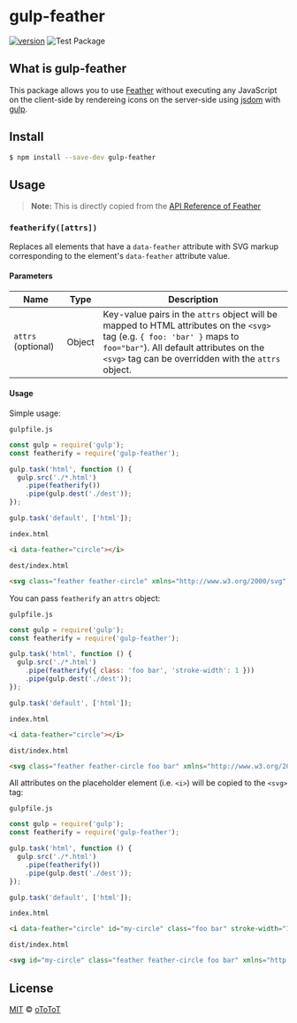 # gulp-feather

[![version](https://img.shields.io/npm/v/gulp-feather?color=brightgreen&label=version)](https://www.npmjs.com/package/gulp-feather)
![Test Package](https://github.com/oToToT/gulp-feather/workflows/CI/badge.svg)

## What is gulp-feather

This package allows you to use [Feather](https://github.com/feathericons/feather) without executing any JavaScript on the client-side by rendereing icons on the server-side using [jsdom](https://github.com/jsdom/jsdom) with [gulp](https://gulpjs.com/).

## Install

```bash
$ npm install --save-dev gulp-feather
```

## Usage

> **Note:** This is directly copied from the [API Reference of Feather](https://github.com/feathericons/feather/blob/b15b4a7535d83172d7dee408b4cf099b0550bdcb/README.md)

### `featherify([attrs])`

Replaces all elements that have a `data-feather` attribute with SVG markup corresponding to the element's `data-feather` attribute value.

#### Parameters

| Name       | Type   | Description |
| ---------- | ------ | ----------- |
| `attrs` (optional)  | Object | Key-value pairs in the `attrs` object will be mapped to HTML attributes on the `<svg>` tag (e.g. `{ foo: 'bar' }` maps to `foo="bar"`). All default attributes on the `<svg>` tag can be overridden with the `attrs` object. |

#### Usage

Simple usage:

`gulpfile.js`

```javascript
const gulp = require('gulp');
const featherify = require('gulp-feather');

gulp.task('html', function () {
  gulp.src('./*.html')
    .pipe(featherify())
    .pipe(gulp.dest('./dest'));
});

gulp.task('default', ['html']);
```

`index.html`

```html
<i data-feather="circle"></i>
```

`dest/index.html`

```html
<svg class="feather feather-circle" xmlns="http://www.w3.org/2000/svg" width="24" height="24" viewBox="0 0 24 24" fill="none" stroke="currentColor" stroke-width="2" stroke-linecap="round" stroke-linejoin="round"><circle cx="12" cy="12" r="10"></circle></svg>
```

You can pass `featherify` an `attrs` object:

`gulpfile.js`

```javascript
const gulp = require('gulp');
const featherify = require('gulp-feather');

gulp.task('html', function () {
  gulp.src('./*.html')
    .pipe(featherify({ class: 'foo bar', 'stroke-width': 1 }))
    .pipe(gulp.dest('./dest'));
});

gulp.task('default', ['html']);
```

`index.html`

```html
<i data-feather="circle"></i>
```

`dist/index.html`

```html
<svg class="feather feather-circle foo bar" xmlns="http://www.w3.org/2000/svg" width="24" height="24" viewBox="0 0 24 24" fill="none" stroke="currentColor" stroke-width="1" stroke-linecap="round" stroke-linejoin="round"><circle cx="12" cy="12" r="10"></circle></svg>
```

All attributes on the placeholder element (i.e. `<i>`) will be copied to the `<svg>` tag:

`gulpfile.js`

```javascript
const gulp = require('gulp');
const featherify = require('gulp-feather');

gulp.task('html', function () {
  gulp.src('./*.html')
    .pipe(featherify())
    .pipe(gulp.dest('./dest'));
});

gulp.task('default', ['html']);
```

`index.html`

```html
<i data-feather="circle" id="my-circle" class="foo bar" stroke-width="1"></i>
```

`dist/index.html`

```html
<svg id="my-circle" class="feather feather-circle foo bar" xmlns="http://www.w3.org/2000/svg" width="24" height="24" viewBox="0 0 24 24" fill="none" stroke="currentColor" stroke-width="1" stroke-linecap="round" stroke-linejoin="round"><circle cx="12" cy="12" r="10"></circle></svg>
```

## License

[MIT](https://github.com/oToToT/gulp-feather/blob/main/LICENSE) © [oToToT](https://github.com/oToToT)
